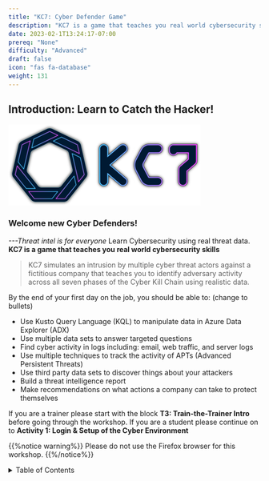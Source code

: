 ```yaml
---
title: "KC7: Cyber Defender Game"
description: "KC7 is a game that teaches you real world cybersecurity skills used by professional Cyber Defenders"
date: 2023-02-1T13:24:17-07:00
prereq: "None"
difficulty: "Advanced"
draft: false
icon: "fas fa-database"
weight: 131
---
```


## Introduction: Learn to Catch the Hacker!

![logo](./Images/KC7Logo.png)

### Welcome new Cyber Defenders! 
*---Threat intel is for everyone*
Learn Cybersecurity using real threat data.
**KC7 is a game that teaches you real world cybersecurity skills**
>KC7 simulates an intrusion by multiple cyber threat actors against a fictitious company that teaches you to identify adversary activity across all seven phases of the Cyber Kill Chain using realistic data.

By the end of your first day on the job, you should be able to: 
 (change to bullets)
-  Use Kusto Query Language (KQL) to manipulate data in Azure Data Explorer (ADX)  
-  Use multiple data sets to answer targeted questions  
-  Find cyber activity in logs including: email, web traffic, and server logs  
-  Use multiple techniques to track the activity of APTs (Advanced Persistent Threats)  
-  Use third party data sets to discover things about your attackers   
-  Build a threat intelligence report    
-  Make recommendations on what actions a company can take to protect themselves    

If you are a trainer please start with the block **T3: Train-the-Trainer Intro** before going through the workshop. If you are a student please continue on to **Activity 1: Login & Setup of the Cyber Environment**

{{%notice warning%}}
Please do not use the Firefox browser for this workshop.
{{%/notice%}}

<details>
<summary>Table of Contents</summary>
{{% children %}}
</details>
